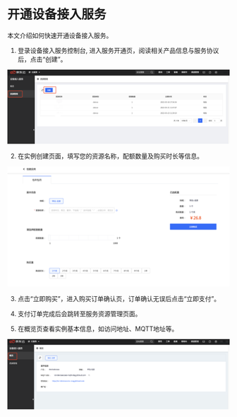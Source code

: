 # 开通设备接入服务

本文介绍如何快速开通设备接入服务。

1. 登录设备接入服务控制台, 进入服务开通页，阅读相关产品信息与服务协议后，点击“创建”。

![创建实例](../../../../image/IoT/Device-Access/Getting-Started/Create.png)

2. 在实例创建页面，填写您的资源名称，配额数量及购买时长等信息。

![创建实例](../../../../image/IoT/Device-Access/Getting-Started/Create-Instance.png)

3. 点击“立即购买”，进入购买订单确认页，订单确认无误后点击“立即支付”。
4. 支付订单完成后会跳转至服务资源管理页面。

5. 在概览页查看实例基本信息，如访问地址、MQTT地址等。

![实例详情](../../../../image/IoT/Device-Access/Getting-Started/InstanceInfo.png)

